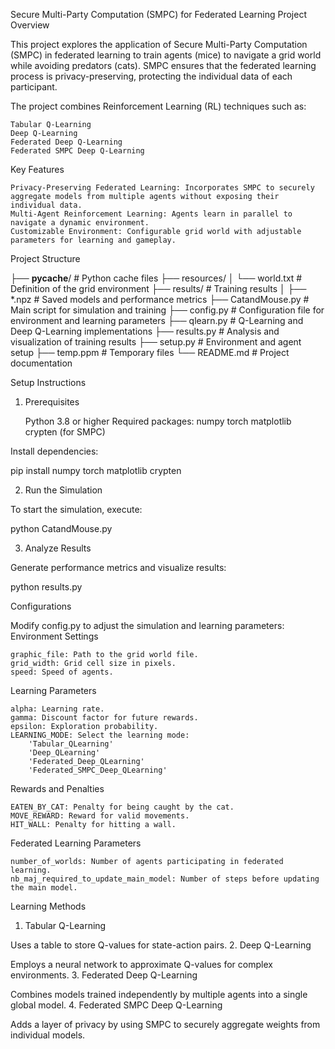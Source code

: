 Secure Multi-Party Computation (SMPC) for Federated Learning
Project Overview

This project explores the application of Secure Multi-Party Computation (SMPC) in federated learning to train agents (mice) to navigate a grid world while avoiding predators (cats). SMPC ensures that the federated learning process is privacy-preserving, protecting the individual data of each participant.

The project combines Reinforcement Learning (RL) techniques such as:

    Tabular Q-Learning
    Deep Q-Learning
    Federated Deep Q-Learning
    Federated SMPC Deep Q-Learning

Key Features

    Privacy-Preserving Federated Learning: Incorporates SMPC to securely aggregate models from multiple agents without exposing their individual data.
    Multi-Agent Reinforcement Learning: Agents learn in parallel to navigate a dynamic environment.
    Customizable Environment: Configurable grid world with adjustable parameters for learning and gameplay.

Project Structure

├── __pycache__/             # Python cache files
├── resources/
│   └── world.txt            # Definition of the grid environment
├── results/                 # Training results
│   ├── *.npz                # Saved models and performance metrics
├── CatandMouse.py           # Main script for simulation and training
├── config.py                # Configuration file for environment and learning parameters
├── qlearn.py                # Q-Learning and Deep Q-Learning implementations
├── results.py               # Analysis and visualization of training results
├── setup.py                 # Environment and agent setup
├── temp.ppm                 # Temporary files
└── README.md                # Project documentation

Setup Instructions
1. Prerequisites

    Python 3.8 or higher
    Required packages:
        numpy
        torch
        matplotlib
        crypten (for SMPC)

Install dependencies:

pip install numpy torch matplotlib crypten

2. Run the Simulation

To start the simulation, execute:

python CatandMouse.py

3. Analyze Results

Generate performance metrics and visualize results:

python results.py

Configurations

Modify config.py to adjust the simulation and learning parameters:
Environment Settings

    graphic_file: Path to the grid world file.
    grid_width: Grid cell size in pixels.
    speed: Speed of agents.

Learning Parameters

    alpha: Learning rate.
    gamma: Discount factor for future rewards.
    epsilon: Exploration probability.
    LEARNING_MODE: Select the learning mode:
        'Tabular_QLearning'
        'Deep_QLearning'
        'Federated_Deep_QLearning'
        'Federated_SMPC_Deep_QLearning'

Rewards and Penalties

    EATEN_BY_CAT: Penalty for being caught by the cat.
    MOVE_REWARD: Reward for valid movements.
    HIT_WALL: Penalty for hitting a wall.

Federated Learning Parameters

    number_of_worlds: Number of agents participating in federated learning.
    nb_maj_required_to_update_main_model: Number of steps before updating the main model.

Learning Methods
1. Tabular Q-Learning

Uses a table to store Q-values for state-action pairs.
2. Deep Q-Learning

Employs a neural network to approximate Q-values for complex environments.
3. Federated Deep Q-Learning

Combines models trained independently by multiple agents into a single global model.
4. Federated SMPC Deep Q-Learning

Adds a layer of privacy by using SMPC to securely aggregate weights from individual models.
